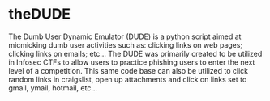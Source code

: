 theDUDE
=======

The Dumb User Dynamic Emulator (DUDE) is a python script aimed at micmicking dumb user activities such as: clicking links on web pages; clicking links on emails; etc... The DUDE was primarily created to be utilized in Infosec CTFs to allow users to practice phishing users to enter the next level of a competition. This same code base can also be utilized to click random links in craigslist, open up attachments and click on links set to gmail, ymail, hotmail, etc...
